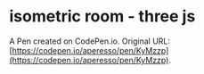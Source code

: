 # isometric room - three js

A Pen created on CodePen.io. Original URL: [https://codepen.io/aperesso/pen/KyMzzp](https://codepen.io/aperesso/pen/KyMzzp).

